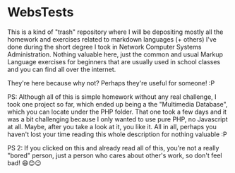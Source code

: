 # WebsTests
This is a kind of "trash" repository where I will be depositing mostly all the homework and exercises related to markdown languages (+ others)
I've done during the short degree I took in Network Computer Systems Administration. Nothing valuable here, just the common and usual
Markup Language exercises for beginners that are usually used in school classes and you can find all over the internet.

They're here because why not? Perhaps they're useful for someone! :P

PS: Although all of this is simple homework without any real challenge, I took one project so far, which ended up being a the "Multimedia Database", 
which you can locate under the PHP folder. That one took a few days and it was a bit challenging because I only wanted to use pure PHP, no Javascript at all.
Maybe, after you take a look at it, you like it. All in all, perhaps you haven't lost your time reading this whole description for nothing valuable :P

PS 2: If you clicked on this and already read all of this, you're not a really "bored" person, just a person who cares about other's work, so don't feel bad! 😄😊😉
